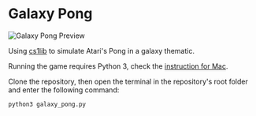 # Galaxy Pong

![Galaxy Pong Preview](https://github.com/virtumonde/galaxy-pong/raw/master/pong_preview.jpg)

Using [cs1lib](http://projectpython.net/chapter19/) to simulate Atari's Pong in a galaxy thematic.

Running the game requires Python 3, check the [instruction for Mac](https://wsvincent.com/install-python3-mac/).

Clone the repository, then open the terminal in the repository's root folder and enter the following command:

```
python3 galaxy_pong.py
```
